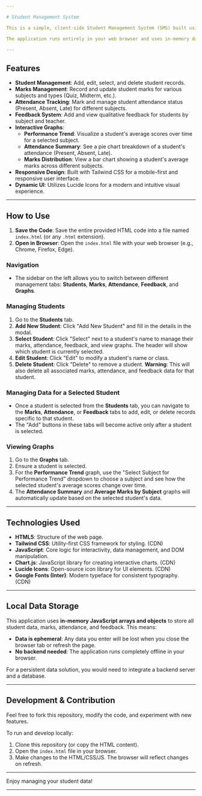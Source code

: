 ```yaml
---

# Student Management System

This is a simple, client-side Student Management System (SMS) built using **HTML**, **Tailwind CSS**, and vanilla **JavaScript**. It allows you to manage student information, including their marks, attendance, and feedback, and visualize their performance through interactive graphs powered by **Chart.js**.

The application runs entirely in your web browser and uses in-memory data storage, meaning all data will be reset when you close or refresh the page.

---
```


## Features

* **Student Management**: Add, edit, select, and delete student records.
* **Marks Management**: Record and update student marks for various subjects and types (Quiz, Midterm, etc.).
* **Attendance Tracking**: Mark and manage student attendance status (Present, Absent, Late) for different subjects.
* **Feedback System**: Add and view qualitative feedback for students by subject and teacher.
* **Interactive Graphs**:
    * **Performance Trend**: Visualize a student's average scores over time for a selected subject.
    * **Attendance Summary**: See a pie chart breakdown of a student's attendance (Present, Absent, Late).
    * **Marks Distribution**: View a bar chart showing a student's average marks across different subjects.
* **Responsive Design**: Built with Tailwind CSS for a mobile-first and responsive user interface.
* **Dynamic UI**: Utilizes Lucide Icons for a modern and intuitive visual experience.

---

## How to Use

1.  **Save the Code**: Save the entire provided HTML code into a file named `index.html` (or any `.html` extension).
2.  **Open in Browser**: Open the `index.html` file with your web browser (e.g., Chrome, Firefox, Edge).

### Navigation

* The sidebar on the left allows you to switch between different management tabs: **Students**, **Marks**, **Attendance**, **Feedback**, and **Graphs**.

### Managing Students

1.  Go to the **Students** tab.
2.  **Add New Student**: Click "Add New Student" and fill in the details in the modal.
3.  **Select Student**: Click "Select" next to a student's name to manage their marks, attendance, feedback, and view graphs. The header will show which student is currently selected.
4.  **Edit Student**: Click "Edit" to modify a student's name or class.
5.  **Delete Student**: Click "Delete" to remove a student. **Warning**: This will also delete all associated marks, attendance, and feedback data for that student.

### Managing Data for a Selected Student

* Once a student is selected from the **Students** tab, you can navigate to the **Marks**, **Attendance**, or **Feedback** tabs to add, edit, or delete records specific to that student.
* The "Add" buttons in these tabs will become active only after a student is selected.

### Viewing Graphs

1.  Go to the **Graphs** tab.
2.  Ensure a student is selected.
3.  For the **Performance Trend** graph, use the "Select Subject for Performance Trend" dropdown to choose a subject and see how the selected student's average scores change over time.
4.  The **Attendance Summary** and **Average Marks by Subject** graphs will automatically update based on the selected student's data.

---

## Technologies Used

* **HTML5**: Structure of the web page.
* **Tailwind CSS**: Utility-first CSS framework for styling. (CDN)
* **JavaScript**: Core logic for interactivity, data management, and DOM manipulation.
* **Chart.js**: JavaScript library for creating interactive charts. (CDN)
* **Lucide Icons**: Open-source icon library for UI elements. (CDN)
* **Google Fonts (Inter)**: Modern typeface for consistent typography. (CDN)

---

## Local Data Storage

This application uses **in-memory JavaScript arrays and objects** to store all student data, marks, attendance, and feedback. This means:

* **Data is ephemeral**: Any data you enter will be lost when you close the browser tab or refresh the page.
* **No backend needed**: The application runs completely offline in your browser.

For a persistent data solution, you would need to integrate a backend server and a database.

---

## Development & Contribution

Feel free to fork this repository, modify the code, and experiment with new features.

To run and develop locally:

1.  Clone this repository (or copy the HTML content).
2.  Open the `index.html` file in your browser.
3.  Make changes to the HTML/CSS/JS. The browser will reflect changes on refresh.

---

Enjoy managing your student data!

---
